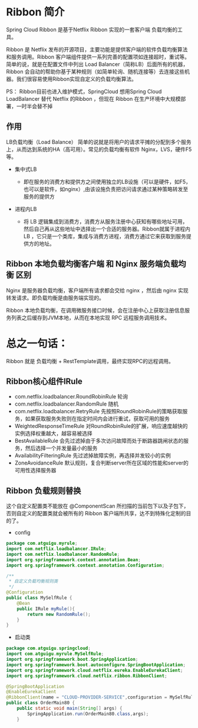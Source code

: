 # Ribbon 简介
Spring Cloud Ribbon 是基于Netflix Ribbon 实现的一套客户端 负载均衡的工具。

Ribbon 是 Netflix 发布的开源项目，主要功能是提供客户端的软件负载均衡算法和服务调用。Ribbon 客户端组件提供一系列完善的配置项如连接超时，重试等。简单的说，就是在配置文件中列出 Load Balancer（简称LB）后面所有的机器，Ribbon 会自动的帮助你基于某种规则（如简单轮询、随机连接等）去连接这些机器。我们很容易使用Ribbon实现自定义的负载均衡算法。

PS： Ribbon目前也进入维护模式，SpringCloud 想用Spring Cloud LoadBalancer 替代 Netflix 的Ribbon ，但现在 Ribbon 在生产环境中大规模部署，一时半会替不掉

## 作用 
LB负载均衡（Load Balance）
简单的说就是将用户的请求平摊的分配到多个服务上，从而达到系统的HA（高可用）。常见的负载均衡有软件 Nginx，LVS，硬件F5 等。

-   集中式LB
    -   即在服务的消费方和提供方之间使用独立的LB设施（可以是硬件，如F5，也可以是软件，如nginx）,由该设施负责把访问请求通过某种策略转发至服务的提供方

-   进程内LB
    -   将 LB 逻辑集成到消费方，消费方从服务注册中心获知有哪些地址可用，然后自己再从这些地址中选择出一个合适的服务器。Ribbon就属于进程内 LB ，它只是一个类库，集成与消费方进程，消费方通过它来获取到服务提供方的地址。
    
## Ribbon 本地负载均衡客户端 和 Nginx 服务端负载均衡 区别
Nginx 是服务器负载均衡，客户端所有请求都会交给 nginx ，然后由 nginx 实现转发请求。即负载均衡是由服务端实现的。

Ribbon 本地负载均衡，在调用微服务接口时候，会在注册中心上获取注册信息服务列表之后缓存到JVM本地，从而在本地实现 RPC 远程服务调用技术。

# 总之一句话： 
Ribbon 就是 负载均衡 + RestTemplate调用，最终实现RPC的远程调用。


## Ribbon核心组件IRule
-   com.netflix.loadbalancer.RoundRobinRule 轮询
-   com.netflix.loadbalancer.RandomRule 随机
-   com.netflix.loadbalancer.RetryRule 先按照RoundRobinRule的策略获取服务，如果获取服务失败则在指定时间内会进行重试，获取可用的服务
-   WeightedResponseTimeRule 对RoundRobinRule的扩展，响应速度越快的实例选择权重越大，越容易被选择
-   BestAvailableRule 会先过滤掉由于多次访问故障而处于断路器跳闸状态的服务，然后选择一个并发量最小的服务
-   AvailabilityFilteringRule 先过滤掉故障实例，再选择并发较小的实例
-   ZoneAvoidanceRule 默认规则，复合判断server所在区域的性能和server的可用性选择服务器


## Ribbon 负载规则替换
这个自定义配置类不能放在 @ComponentScan 所扫描的当前包下以及子包下，否则自定义的配置类就会被所有的 Ribbon 客户端所共享，达不到特殊化定制的目的了。

-   config
```java
package com.atguigu.myrule;
import com.netflix.loadbalancer.IRule;
import com.netflix.loadbalancer.RandomRule;
import org.springframework.context.annotation.Bean;
import org.springframework.context.annotation.Configuration;

/**
 * 自定义负载均衡规则类
 */
@Configuration
public class MySelfRule {
    @Bean
    public IRule myRule(){
        return new RandomRule();
    }
}
```
-   启动类
```java
package com.atguigu.springcloud;
import com.atguigu.myrule.MySelfRule;
import org.springframework.boot.SpringApplication;
import org.springframework.boot.autoconfigure.SpringBootApplication;
import org.springframework.cloud.netflix.eureka.EnableEurekaClient;
import org.springframework.cloud.netflix.ribbon.RibbonClient;

@SpringBootApplication
@EnableEurekaClient
@RibbonClient(name = "CLOUD-PROVIDER-SERVICE",configuration = MySelfRule.class)
public class OrderMain80 {
    public static void main(String[] args) {
        SpringApplication.run(OrderMain80.class,args);
    }
```